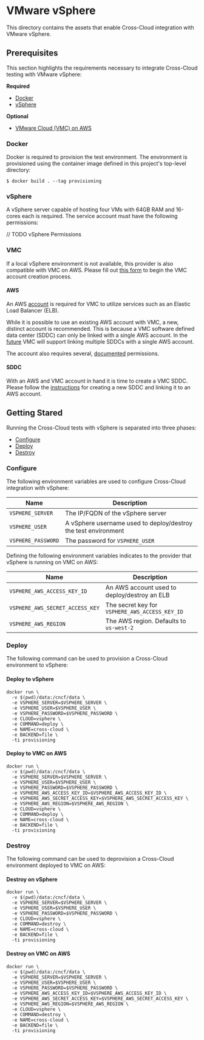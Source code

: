 # VMware vSphere
This directory contains the assets that enable Cross-Cloud integration
with VMware vSphere.

## Prerequisites
This section highlights the requirements necessary to integrate Cross-Cloud
testing with VMware vSphere:

**Required**
* [Docker](#docker)
* [vSphere](#vsphere)

**Optional**
* [VMware Cloud (VMC) on AWS](#vmc)

### Docker
Docker is required to provision the test environment. The environment
is provisioned using the container image defined in this project's
top-level directory:

```shell
$ docker build . --tag provisioning
```

### vSphere
A vSphere server capable of hosting four VMs with 64GB RAM and 16-cores
each is required. The service account must have the following permissions:

// TODO vSphere Permissions

### VMC
If a local vSphere environment is not available, this provider is also
compatible with VMC on AWS. Please fill out [this form](https://cloud.vmware.com/vmc-aws/contact-sales) to begin the VMC account 
creation process.

#### AWS
An AWS [account](https://goo.gl/55j7Px) is required for VMC to utilize services 
such as an Elastic Load Balancer (ELB). 

While it is possible to use an existing AWS account with VMC, a new, distinct
account is recommended. This is because a VMC software defined data center
(SDDC) can only be linked with a single AWS account. In the [future](https://aws.amazon.com/vmware/faqs/) VMC will support linking multiple 
SDDCs with a single AWS account.

The account also requires several, [documented](https://goo.gl/RMmMsi) 
permissions.

#### SDDC
With an AWS and VMC account in hand it is time to create a VMC SDDC.
Please follow the [instructions](https://goo.gl/vMGpxc) for creating
a new SDDC and linking it to an AWS account.

## Getting Stared
Running the Cross-Cloud tests with vSphere is separated into three phases:

* [Configure](#configure)
* [Deploy](#deploy)
* [Destroy](#destroy)

### Configure
The following environment variables are used to configure Cross-Cloud
integration with vSphere:

| Name | Description |
|------|-------------|
| `VSPHERE_SERVER` | The IP/FQDN of the vSphere server |
| `VSPHERE_USER` | A vSphere username used to deploy/destroy the test environment |
| `VSPHERE_PASSWORD` | The password for `VSPHERE_USER` |

Defining the following environment variables indicates to the provider that
vSphere is running on VMC on AWS:

| Name | Description |
|------|-------------|
| `VSPHERE_AWS_ACCESS_KEY_ID` | An AWS account used to deploy/destroy an ELB |
| `VSPHERE_AWS_SECRET_ACCESS_KEY` | The secret key for `VSPHERE_AWS_ACCESS_KEY_ID` |
| `VSPHERE_AWS_REGION ` | The AWS region. Defaults to `us-west-2` |

### Deploy
The following command can be used to provision a Cross-Cloud environment
to vSphere:

#### Deploy to vSphere
```shell
docker run \
  -v $(pwd)/data:/cncf/data \
  -e VSPHERE_SERVER=$VSPHERE_SERVER \
  -e VSPHERE_USER=$VSPHERE_USER \
  -e VSPHERE_PASSWORD=$VSPHERE_PASSWORD \
  -e CLOUD=vsphere \
  -e COMMAND=deploy \
  -e NAME=cross-cloud \
  -e BACKEND=file \
  -ti provisioning
```

#### Deploy to VMC on AWS
```shell
docker run \
  -v $(pwd)/data:/cncf/data \
  -e VSPHERE_SERVER=$VSPHERE_SERVER \
  -e VSPHERE_USER=$VSPHERE_USER \
  -e VSPHERE_PASSWORD=$VSPHERE_PASSWORD \
  -e VSPHERE_AWS_ACCESS_KEY_ID=$VSPHERE_AWS_ACCESS_KEY_ID \
  -e VSPHERE_AWS_SECRET_ACCESS_KEY=$VSPHERE_AWS_SECRET_ACCESS_KEY \
  -e VSPHERE_AWS_REGION=$VSPHERE_AWS_REGION \
  -e CLOUD=vsphere \
  -e COMMAND=deploy \
  -e NAME=cross-cloud \
  -e BACKEND=file \
  -ti provisioning
```

### Destroy
The following command can be used to deprovision a Cross-Cloud 
environment deployed to VMC on AWS:

#### Destroy on vSphere
```shell
docker run \
  -v $(pwd)/data:/cncf/data \
  -e VSPHERE_SERVER=$VSPHERE_SERVER \
  -e VSPHERE_USER=$VSPHERE_USER \
  -e VSPHERE_PASSWORD=$VSPHERE_PASSWORD \
  -e CLOUD=vsphere \
  -e COMMAND=destroy \
  -e NAME=cross-cloud \
  -e BACKEND=file \
  -ti provisioning
```

#### Destroy on VMC on AWS
```shell
docker run \
  -v $(pwd)/data:/cncf/data \
  -e VSPHERE_SERVER=$VSPHERE_SERVER \
  -e VSPHERE_USER=$VSPHERE_USER \
  -e VSPHERE_PASSWORD=$VSPHERE_PASSWORD \
  -e VSPHERE_AWS_ACCESS_KEY_ID=$VSPHERE_AWS_ACCESS_KEY_ID \
  -e VSPHERE_AWS_SECRET_ACCESS_KEY=$VSPHERE_AWS_SECRET_ACCESS_KEY \
  -e VSPHERE_AWS_REGION=$VSPHERE_AWS_REGION \
  -e CLOUD=vsphere \
  -e COMMAND=destroy \
  -e NAME=cross-cloud \
  -e BACKEND=file \
  -ti provisioning
```